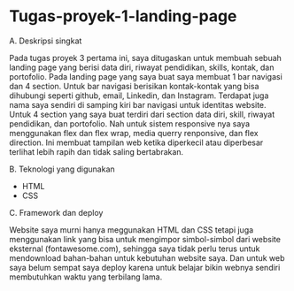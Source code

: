 # Tugas-proyek-1-landing-page
A. Deskripsi singkat

  Pada tugas proyek 3 pertama ini, saya ditugaskan untuk membuah sebuah landing page yang berisi data diri, riwayat pendidikan, skills, kontak, dan portofolio. Pada landing page yang saya buat saya membuat 1 bar navigasi dan 4 section. Untuk bar navigasi berisikan kontak-kontak yang bisa dihubungi seperti github, email, Linkedin, dan Instagram. Terdapat juga nama saya sendiri di samping kiri bar navigasi untuk identitas website. Untuk 4 section yang saya buat terdiri dari section data diri, skill, riwayat pendidikan, dan portofolio. Nah untuk sistem responsive nya saya menggunakan flex dan flex wrap, media querry renponsive, dan flex direction. Ini membuat tampilan web ketika diperkecil atau diperbesar terlihat lebih rapih dan tidak saling bertabrakan.

B. Teknologi yang digunakan

  - HTML
  - CSS
    
C. Framework dan deploy

  Website saya murni hanya meggunakan HTML dan CSS tetapi juga menggunakan link yang bisa untuk mengimpor simbol-simbol dari website eksternal (fontawesome.com), sehingga saya tidak perlu terus untuk mendownload bahan-bahan untuk kebutuhan website saya. Dan untuk web saya belum sempat saya deploy karena untuk belajar bikin webnya sendiri membutuhkan waktu yang terbilang lama.
